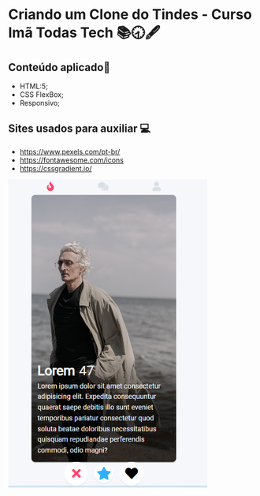 # Criando um Clone do Tindes - Curso Imã Todas Tech 📚🕣🖋️

## Conteúdo aplicado📃
 - HTML:5;
 - CSS FlexBox;
 - Responsivo;
   
## Sites usados para auxiliar 💻

 - https://www.pexels.com/pt-br/
 - https://fontawesome.com/icons
 - https://cssgradient.io/


 <img src="https://github.com/monicacosta-dev/clonetinder/blob/main/img/clone.PNG"/> 
